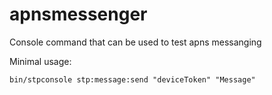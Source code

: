# apnsmessenger

Console command that can be used to test apns messanging

Minimal usage:

```bin/stpconsole stp:message:send "deviceToken" "Message"```
